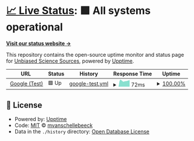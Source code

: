 # [📈 Live Status](https://mvanschellebeeck.github.io/unbiased-science-uptime): <!--live status--> **🟩 All systems operational**

[**Visit our status website →**](https://mvanschellebeeck.github.io/unbiased-science-uptime)

This repository contains the open-source uptime monitor and status page for [Unbiased Science Sources](https://mvanschellebeeck.github.io/unbiased-science-uptime), powered by [Upptime](https://github.com/upptime/upptime).

<!--start: status pages-->
<!-- This summary is generated by Upptime (https://github.com/upptime/upptime) -->
<!-- Do not edit this manually, your changes will be overwritten -->
<!-- prettier-ignore -->
| URL | Status | History | Response Time | Uptime |
| --- | ------ | ------- | ------------- | ------ |
| <img alt="" src="https://icons.duckduckgo.com/ip3/www.google.com.ico" height="13"> [Google (Test)](https://www.google.com) | 🟩 Up | [google-test.yml](https://github.com/mvanschellebeeck/unbiased-science-uptime/commits/HEAD/history/google-test.yml) | <details><summary><img alt="Response time graph" src="./graphs/google-test/response-time-week.png" height="20"> 72ms</summary><br><a href="https://mvanschellebeeck.github.io/unbiased-science-uptime/history/google-test"><img alt="Response time 97" src="https://img.shields.io/endpoint?url=https%3A%2F%2Fraw.githubusercontent.com%2Fmvanschellebeeck%2Funbiased-science-uptime%2FHEAD%2Fapi%2Fgoogle-test%2Fresponse-time.json"></a><br><a href="https://mvanschellebeeck.github.io/unbiased-science-uptime/history/google-test"><img alt="24-hour response time 79" src="https://img.shields.io/endpoint?url=https%3A%2F%2Fraw.githubusercontent.com%2Fmvanschellebeeck%2Funbiased-science-uptime%2FHEAD%2Fapi%2Fgoogle-test%2Fresponse-time-day.json"></a><br><a href="https://mvanschellebeeck.github.io/unbiased-science-uptime/history/google-test"><img alt="7-day response time 72" src="https://img.shields.io/endpoint?url=https%3A%2F%2Fraw.githubusercontent.com%2Fmvanschellebeeck%2Funbiased-science-uptime%2FHEAD%2Fapi%2Fgoogle-test%2Fresponse-time-week.json"></a><br><a href="https://mvanschellebeeck.github.io/unbiased-science-uptime/history/google-test"><img alt="30-day response time 105" src="https://img.shields.io/endpoint?url=https%3A%2F%2Fraw.githubusercontent.com%2Fmvanschellebeeck%2Funbiased-science-uptime%2FHEAD%2Fapi%2Fgoogle-test%2Fresponse-time-month.json"></a><br><a href="https://mvanschellebeeck.github.io/unbiased-science-uptime/history/google-test"><img alt="1-year response time 97" src="https://img.shields.io/endpoint?url=https%3A%2F%2Fraw.githubusercontent.com%2Fmvanschellebeeck%2Funbiased-science-uptime%2FHEAD%2Fapi%2Fgoogle-test%2Fresponse-time-year.json"></a></details> | <details><summary><a href="https://mvanschellebeeck.github.io/unbiased-science-uptime/history/google-test">100.00%</a></summary><a href="https://mvanschellebeeck.github.io/unbiased-science-uptime/history/google-test"><img alt="All-time uptime 100.00%" src="https://img.shields.io/endpoint?url=https%3A%2F%2Fraw.githubusercontent.com%2Fmvanschellebeeck%2Funbiased-science-uptime%2FHEAD%2Fapi%2Fgoogle-test%2Fuptime.json"></a><br><a href="https://mvanschellebeeck.github.io/unbiased-science-uptime/history/google-test"><img alt="24-hour uptime 100.00%" src="https://img.shields.io/endpoint?url=https%3A%2F%2Fraw.githubusercontent.com%2Fmvanschellebeeck%2Funbiased-science-uptime%2FHEAD%2Fapi%2Fgoogle-test%2Fuptime-day.json"></a><br><a href="https://mvanschellebeeck.github.io/unbiased-science-uptime/history/google-test"><img alt="7-day uptime 100.00%" src="https://img.shields.io/endpoint?url=https%3A%2F%2Fraw.githubusercontent.com%2Fmvanschellebeeck%2Funbiased-science-uptime%2FHEAD%2Fapi%2Fgoogle-test%2Fuptime-week.json"></a><br><a href="https://mvanschellebeeck.github.io/unbiased-science-uptime/history/google-test"><img alt="30-day uptime 100.00%" src="https://img.shields.io/endpoint?url=https%3A%2F%2Fraw.githubusercontent.com%2Fmvanschellebeeck%2Funbiased-science-uptime%2FHEAD%2Fapi%2Fgoogle-test%2Fuptime-month.json"></a><br><a href="https://mvanschellebeeck.github.io/unbiased-science-uptime/history/google-test"><img alt="1-year uptime 100.00%" src="https://img.shields.io/endpoint?url=https%3A%2F%2Fraw.githubusercontent.com%2Fmvanschellebeeck%2Funbiased-science-uptime%2FHEAD%2Fapi%2Fgoogle-test%2Fuptime-year.json"></a></details>

<!--end: status pages-->

## 📄 License

- Powered by: [Upptime](https://github.com/upptime/upptime)
- Code: [MIT](./LICENSE) © [mvanschellebeeck](https://mvanschellebeeck.github.io/unbiased-science-uptime)
- Data in the `./history` directory: [Open Database License](https://opendatacommons.org/licenses/odbl/1-0/)

